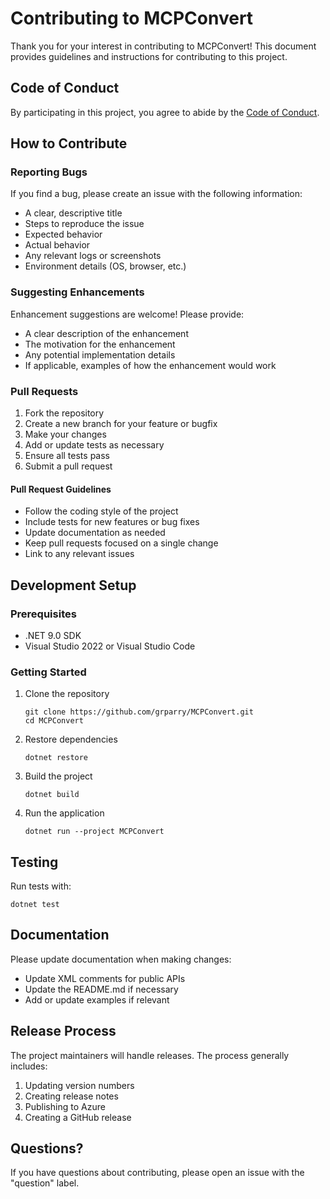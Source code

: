 # Contributing to MCPConvert

Thank you for your interest in contributing to MCPConvert! This document provides guidelines and instructions for contributing to this project.

## Code of Conduct

By participating in this project, you agree to abide by the [Code of Conduct](CODE_OF_CONDUCT.md).

## How to Contribute

### Reporting Bugs

If you find a bug, please create an issue with the following information:
- A clear, descriptive title
- Steps to reproduce the issue
- Expected behavior
- Actual behavior
- Any relevant logs or screenshots
- Environment details (OS, browser, etc.)

### Suggesting Enhancements

Enhancement suggestions are welcome! Please provide:
- A clear description of the enhancement
- The motivation for the enhancement
- Any potential implementation details
- If applicable, examples of how the enhancement would work

### Pull Requests

1. Fork the repository
2. Create a new branch for your feature or bugfix
3. Make your changes
4. Add or update tests as necessary
5. Ensure all tests pass
6. Submit a pull request

#### Pull Request Guidelines

- Follow the coding style of the project
- Include tests for new features or bug fixes
- Update documentation as needed
- Keep pull requests focused on a single change
- Link to any relevant issues

## Development Setup

### Prerequisites

- .NET 9.0 SDK
- Visual Studio 2022 or Visual Studio Code

### Getting Started

1. Clone the repository
   ```
   git clone https://github.com/grparry/MCPConvert.git
   cd MCPConvert
   ```

2. Restore dependencies
   ```
   dotnet restore
   ```

3. Build the project
   ```
   dotnet build
   ```

4. Run the application
   ```
   dotnet run --project MCPConvert
   ```

## Testing

Run tests with:
```
dotnet test
```

## Documentation

Please update documentation when making changes:
- Update XML comments for public APIs
- Update the README.md if necessary
- Add or update examples if relevant

## Release Process

The project maintainers will handle releases. The process generally includes:
1. Updating version numbers
2. Creating release notes
3. Publishing to Azure
4. Creating a GitHub release

## Questions?

If you have questions about contributing, please open an issue with the "question" label.
